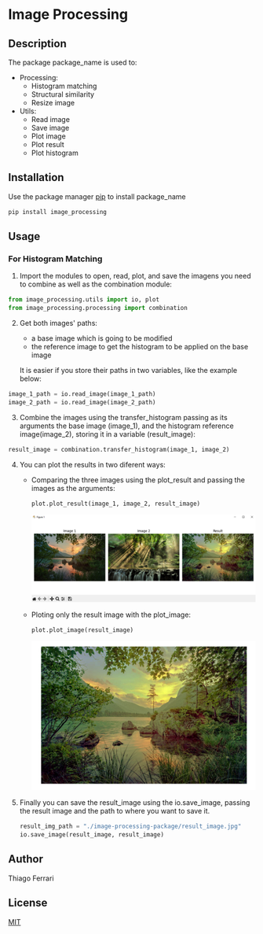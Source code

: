 # Image Processing

## Description
The package package_name is used to:  
- Processing:
	- Histogram matching
	- Structural similarity
	- Resize image  
- Utils:
	- Read image
	- Save image
	- Plot image
	- Plot result
	- Plot histogram

## Installation

Use the package manager [pip](https://pip.pypa.io/en/stable/) to install package_name

```bash
pip install image_processing
```

## Usage
### For Histogram Matching
1. Import the modules to open, read, plot, and save the imagens you need to combine as well as the combination module:  
```python
from image_processing.utils import io, plot
from image_processing.processing import combination
```
2. Get both images' paths:
	- a base image which is going to be modified
	- the reference image to get the histogram to be applied on the base image  

	It is easier if you store their paths in two variables, like the example below:
```python
image_1_path = io.read_image(image_1_path)
image_2_path = io.read_image(image_2_path)
```
3. Combine the images using the transfer_histogram passing as its arguments the base image (image_1), and the histogram reference image(image_2), storing it in a variable (result_image):
```python
result_image = combination.transfer_histogram(image_1, image_2)
```  
4. You can plot the results in two diferent ways:
	- Comparing the three images using the plot_result and passing the images as the arguments:
		```python
		plot.plot_result(image_1, image_2, result_image)
		```
		![alt text](image.png)  
	
	- Ploting only the result image with the plot_image:
		```python
		plot.plot_image(result_image)
		``` 
		![alt text](image-1.png)  

5. Finally you can save the result_image using the io.save_image, passing the result image and the path to where you want to save it.
	```python
	result_img_path = "./image-processing-package/result_image.jpg"
	io.save_image(result_image, result_image)
	```

## Author
Thiago Ferrari

## License
[MIT](https://choosealicense.com/licenses/mit/)